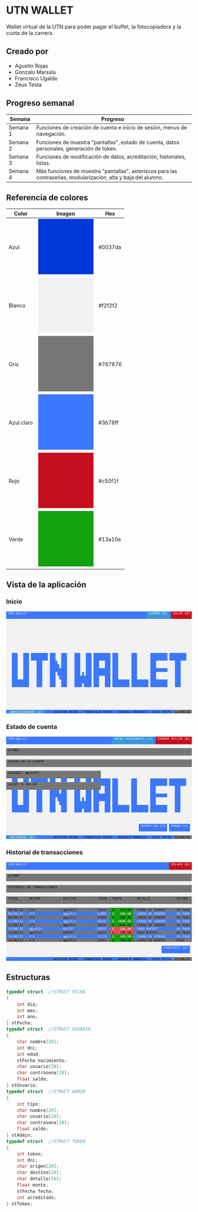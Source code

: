 # UTN WALLET
Wallet virtual de la UTN para poder pagar el buffet, la fotocopiadora y la cuota de la carrera.

## Creado por
- Agustin Rojas
- Gonzalo Marsala
- Francisco Ugalde
- Zeus Testa

## Progreso semanal
| Semana | Progreso |
| - | - |
| Semana 1 | Funciones de creación de cuenta e inicio de sesión, menus de navegación. | 
| Semana 2 | Funciones de muestra "pantallas", estado de cuenta, datos personales, generación de token. |
| Semana 3 | Funciones de modificación de datos, acreditación, historiales, listas. |
| Semana 4 | Más funciones de muestra "pantallas", asteriscos para las contraseñas, modularización, alta y baja del alumno. |

## Referencia de colores
| Color  |  Imagen | Hex |
| - | - | - |
| Azul | ![#0037da](https://github.com/agustinrojass/Prueba-Proyecto/blob/ar/Azul.png) | #0037da |
| Blanco | ![#f2f2f2](https://github.com/agustinrojass/Prueba-Proyecto/blob/ar/Blanco.png) | #f2f2f2 |
| Gris | ![#767676](https://github.com/agustinrojass/Prueba-Proyecto/blob/ar/Gris.png) | #767676 |
| Azul claro | ![#3b78ff](https://github.com/agustinrojass/Prueba-Proyecto/blob/ar/Azul%20Claro.png) | #3b78ff |
| Rojo | ![#c50f1f](https://github.com/agustinrojass/Prueba-Proyecto/blob/ar/Rojo.png) | #c50f1f |
| Verde | ![#13a10e](https://github.com/agustinrojass/Prueba-Proyecto/blob/ar/Verde.png) | #13a10e |

## Vista de la aplicación
### Inicio
![Image text](https://github.com/agustinrojass/Prueba-Proyecto/blob/ar/Inicio.png)
### Estado de cuenta
![Image text](https://github.com/agustinrojass/Prueba-Proyecto/blob/ar/Estado%20de%20cuenta%20alumno.png)
### Historial de transacciones
![Image text](https://github.com/agustinrojass/Prueba-Proyecto/blob/ar/Historial%20transacciones%20del%20alumno.png)

## Estructuras
```c
typedef struct  //STRUCT FECHA
{
    int dia;
    int mes;
    int ano;
} stFecha;
typedef struct  //STRUCT USUARIO
{
    char nombre[20];
    int dni;
    int edad;
    stFecha nacimiento;
    char usuario[20];
    char contrasena[20];
    float saldo;
} stUsuario;
typedef struct  //STRUCT ADMIN
{
    int tipo;
    char nombre[20];
    char usuario[20];
    char contrasena[20];
    float saldo;
} stAdmin;
typedef struct  //STRUCT TOKEN
{
    int token;
    int dni;
    char origen[20];
    char destino[20];
    char detalle[50];
    float monto;
    stFecha fecha;
    int acreditado;
} stToken;
```
